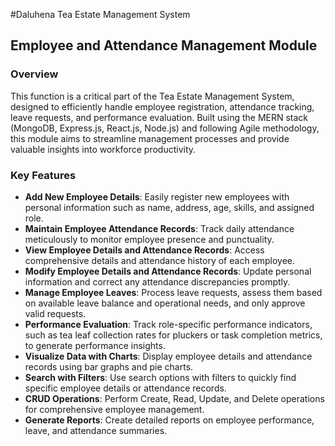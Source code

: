 #Daluhena Tea Estate Management System

## Employee and Attendance Management Module

### Overview

This function is a critical part of the Tea Estate Management System, designed to efficiently handle employee registration, attendance tracking, leave requests, and performance evaluation. Built using the MERN stack (MongoDB, Express.js, React.js, Node.js) and following Agile methodology, this module aims to streamline management processes and provide valuable insights into workforce productivity.

### Key Features

- **Add New Employee Details**: Easily register new employees with personal information such as name, address, age, skills, and assigned role.
- **Maintain Employee Attendance Records**: Track daily attendance meticulously to monitor employee presence and punctuality.
- **View Employee Details and Attendance Records**: Access comprehensive details and attendance history of each employee.
- **Modify Employee Details and Attendance Records**: Update personal information and correct any attendance discrepancies promptly.
- **Manage Employee Leaves**: Process leave requests, assess them based on available leave balance and operational needs, and only approve valid requests.
- **Performance Evaluation**: Track role-specific performance indicators, such as tea leaf collection rates for pluckers or task completion metrics, to generate performance insights.
- **Visualize Data with Charts**: Display employee details and attendance records using bar graphs and pie charts.
- **Search with Filters**: Use search options with filters to quickly find specific employee details or attendance records.
- **CRUD Operations**: Perform Create, Read, Update, and Delete operations for comprehensive employee management.
- **Generate Reports**: Create detailed reports on employee performance, leave, and attendance summaries.
